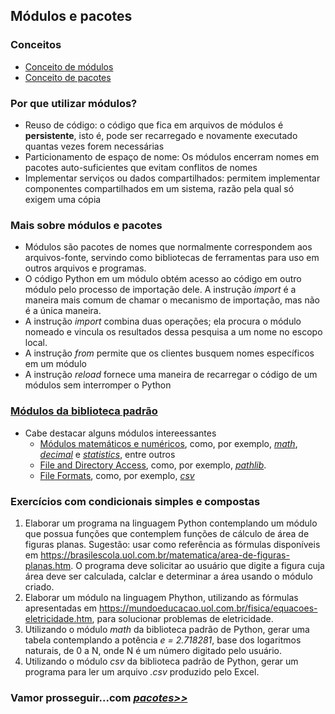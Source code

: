 ## Módulos e pacotes 

### Conceitos
- [Conceito de módulos](https://docs.python.org/pt-br/3/tutorial/modules.html)
- [Conceito de pacotes](https://docs.python.org/pt-br/3/glossary.html#term-package)

### Por que utilizar módulos?
- Reuso de código: o código que fica em arquivos de módulos é **persistente**, isto é, pode ser recarregado e novamente executado quantas vezes forem necessárias
- Particionamento de espaço de nome: Os módulos encerram nomes em pacotes auto-suficientes que evitam conflitos de nomes
- Implementar serviços ou dados compartilhados: permitem implementar componentes compartilhados em um sistema, razão pela qual só exigem uma cópia

### Mais sobre módulos e pacotes
- Módulos são pacotes de nomes que normalmente correspondem aos arquivos-fonte, servindo como bibliotecas de ferramentas para uso em outros arquivos e programas.
- O código Python em um módulo obtém acesso ao código em outro módulo pelo processo de importação dele. A instrução *import* é a maneira mais comum de chamar o mecanismo de importação, mas não é a única maneira.
- A instrução *import* combina duas operações; ela procura o módulo nomeado e vincula os resultados dessa pesquisa a um nome no escopo local.
- A instrução *from* permite que os clientes busquem nomes específicos em um módulo
- A instrução *reload* fornece uma maneira de recarregar o código de um módulos sem interromper o Python

### [Módulos da biblioteca padrão](https://docs.python.org/3/library/index.html)
- Cabe destacar alguns módulos intereessantes
  + [Módulos matemáticos e numéricos](https://docs.python.org/3/library/numeric.html), como, por exemplo, *[math](https://docs.python.org/3/library/math.html#module-math)*, *[decimal](https://docs.python.org/3/library/decimal.html)* e *[statistics](https://docs.python.org/3/library/statistics.html)*, entre outros
  + [File and Directory Access](https://docs.python.org/3/library/filesys.html), como, por exemplo, *[pathlib](https://docs.python.org/3/library/pathlib.html)*.
  + [File Formats](https://docs.python.org/3/library/csv.html), como, por exemplo, *[csv](https://docs.python.org/3/library/csv.html)*

### Exercícios com condicionais simples e compostas  
1. Elaborar um programa na linguagem Python contemplando um módulo que possua funções que contemplem funções de cálculo de área de figuras planas. Sugestão: usar como referência as fórmulas disponíveis em <https://brasilescola.uol.com.br/matematica/area-de-figuras-planas.htm>. O programa deve solicitar ao usuário que digite a figura cuja área deve ser calculada, calclar e determinar a área usando o módulo criado.
2. Elaborar um módulo na linguagem Phython, utilizando as fórmulas apresentadas em <https://mundoeducacao.uol.com.br/fisica/equacoes-eletricidade.htm>, para solucionar problemas de eletricidade.
3. Utilizando o módulo *math* da biblioteca padrão de Python, gerar uma tabela contemplando a potência *e = 2.718281*, base dos logaritmos naturais, de 0 a N, onde N é um número digitado pelo usuário.
4. Utilizando o módulo *csv* da biblioteca padrão de Python, gerar um programa para ler um arquivo *.csv* produzido pelo Excel.

### Vamor prosseguir...com *[pacotes>>](prog_pacotes.md)*
